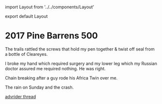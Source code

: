 import Layout from '../../components/Layout'

export default Layout

# 2017 Pine Barrens 500

The trails rattled the screws that hold my pen together & twist off seal from a
bottle of Cleareyes.

I broke my hand which required surgery and my lower leg which my Russian doctor
assured me required nothing. He was right.

Chain breaking after a guy rode his Africa Twin over me.

The rain on Sunday and the crash.

[advrider thread](http://advrider.com/index.php?threads/2017-pine-barrens-500.1229118/)
